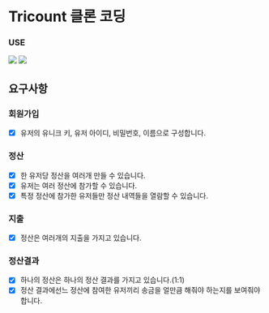 # Tricount 클론 코딩

### USE

  <img src="https://img.shields.io/badge/Spring-6DB33F?style=flat-square&logo=Spring&logoColor=white"/>
  <img src="https://img.shields.io/badge/MySQL-4479A1?style=flat-square&logo=MySQL&logoColor=white"/>

## 요구사항

### 회원가입

- [X] 유저의 유니크 키, 유저 아이디, 비밀번호, 이름으로 구성합니다.

### 정산

- [X] 한 유저당 정산을 여러개 만들 수 있습니다.
- [X] 유저는 여러 정산에 참가할 수 있습니다.
- [X] 특정 정산에 참가한 유저들만 정산 내역들을 열람할 수 있습니다.

### 지출

- [X] 정산은 여러개의 지출을 가지고 있습니다.

### 정산결과

- [X] 하나의 정산은 하나의 정산 결과를 가지고 있습니다.(1:1)
- [X] 정산 결과에선느 정산에 참여한 유저끼리 송금을 얼만큼 해줘야 하는지를 보여줘야 합니다.